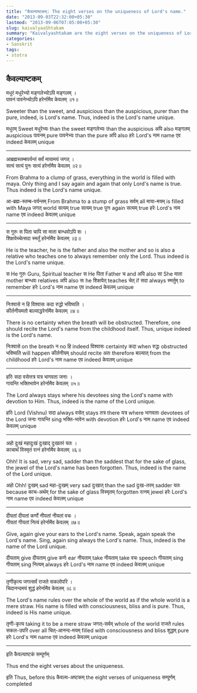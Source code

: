 ```yaml
---
title: "कैवल्याष्टकम्: The eight verses on the uniqueness of Lord's name."
date: "2013-09-03T22:32:00+05:30"
lastmod: "2013-09-06T07:05:00+05:30"
slug: kaivalyaaShtakam
summary: "Kaivalyashtakam are the eight verses on the uniqueness of Lord's name."
categories:
- Sanskrit
tags:
- stotra
---
```




कैवल्याष्टकम् 
-----------------------

मधुरं मधुरेभ्यो मङ्गलेभ्योऽपि मङ्गलम् ।  
पावनं पावनेभ्योऽपि हरेर्नामैव केवलम् ॥१॥  

Sweeter than the sweet, and auspicious than the auspicious, purer than the pure, indeed, is Lord's name. Thus, indeed is the Lord's name unique.

मधुरम् Sweet मधुरेभ्यः than the sweet मङ्गलेभ्यः than the auspicious अपि also मङ्गलम् auspicious 
पावनम् pure पावनेभ्यः than the pure अपि also हरेः Lord's नाम name एव indeed केवलम् unique

-------


आब्रह्मस्तम्बपर्यन्तं सर्वं मायामयं जगत् ।  
सत्यं सत्यं पुनः सत्यं हरेर्नामैव केवलम् ॥२॥  


From Brahma to a clump of grass, everything in the world is filled with maya. Only thing and I say again and again that only Lord's name is true. Thus indeed is the Lord's name unique.

आ-ब्रह्म-स्तम्ब-पर्यन्तम् From Brahma to a stump of grass सर्वम् all माया-मयम् is filled with Maya  जगत् world
सत्यम् true सत्यम् true पुनः again सत्यम् true हरेः Lord's नाम name एव indeed  केवलम् unique



-------


स गुरुः स पिता चापि सा माता बान्धवोऽपि सः ।  
शिक्षयेच्चेत्सदा स्मर्तुं हरेर्नामैव केवलम् ॥३॥  

He is the teacher, he is the father and also the mother and so is also a relative who teaches one to always remember only the Lord. Thus indeed is the Lord's name unique.

स He गुरुः Guru, Spiritual teacher स He पिता Father च and अपि also सा She माता mother बान्धवः relatives अपि also सः he
शिक्षयेत् teaches चेत् if सदा always स्मर्तुम् to remember हरेः Lord's नाम name एव indeed केवलम् unique



-------
निःश्वासे न हि विश्वासः कदा रुद्धो भविष्यति ।  
कीर्तनीयमतो बाल्याद्धरेर्नामैव केवलम् ॥४॥  

There is no certainty when the breath will be obstructed. Therefore, one should recite the Lord's name from the childhood itself. Thus, unique indeed is the Lord's name.

निःश्वासे on the breath न no हि indeed विश्वासः certainty कदा when रुद्धः obstructed भविष्यति will happen
कीर्तनीयम् should recite अतः therefore बाल्यात् from the childhood हरेः Lord's नाम name एव indeed केवलम् unique


-------


हरिः सदा वसेत्तत्र यत्र भागवता जनाः ।  
गायन्ति भक्तिभावेन हरेर्नामैव केवलम् ॥५॥  

The Lord always stays where his devotees sing the Lord's name with devotion to Him. Thus, indeed is the name of the Lord unique.

हरिः Lord (Vishnu) सदा always वसेत् stays तत्र there यत्र where भागवताः devotees of the Lord जनाः 
गायन्ति sing भक्ति-भावेन with devotion हरेः Lord's नाम name एव indeed केवलम् unique

------

अहो दुःखं महादुःखं दुःखाद् दुःखतरं यतः ।  
काचार्थं विस्मृतं रत्नं हरेर्नामैव केवलम् ॥६॥  

Ohh! It is sad, very sad, sadder than the saddest that for the sake of glass, the jewel of the Lord's  name has been forgotten. Thus, indeed is the name of the Lord unique.

अहो Ohh! दुःखम् sad महा-दुःखम् very sad दुःखात् than the sad दुःख-तरम् sadder यतः because
काच-अर्थम् for the sake of glass विस्मृतम् forgotten रत्नम् jewel हरेः Lord's नाम name एव indeed केवलम् unique

------

दीयतां दीयतां कर्णो नीयतां नीयतां वचः ।  
गीयतां गीयतां नित्यं हरेर्नामैव केवलम् ॥७॥  

Give, again give your ears to the Lord's name. Speak, again speak the Lord's name. Sing, again sing always the Lord's name. Thus, indeed is the name of the Lord unique. 

दीयताम् give दीयताम् give कर्णः ear नीयताम् take नीयताम् take वचः speech
गीयताम् sing गीयताम् sing नित्यम् always हरेः Lord's नाम name एव indeed केवलम् unique

--------

तृणीकृत्य जगत्सर्वं राजते सकलोपरि ।  
चिदानन्दमयं शुद्धं हरेर्नामैव केवलम् ॥८॥  

The Lord's name rules over the whole of the world as if the whole world is a mere straw. His name is filled with consciousness, bliss and is pure. Thus, indeed is His name unique.

तृणी-कृत्य taking it to be a mere straw जगत्-सर्वम् whole of the world राजते rules सकल-उपरि over all
चित्-आनन्द-मयम् filled with consciousness and bliss शुद्धम् pure हरेः Lord's नाम name एव indeed केवलम् unique

------

इति कैवल्याष्टकं सम्पूर्णम्

Thus end the eight verses about the uniqueness.

इति Thus, before this कैवल्य-अष्टकम् the eight verses of uniqueness सम्पूर्णम् completed

